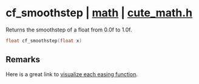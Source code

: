 # cf_smoothstep | [math](https://github.com/RandyGaul/cute_framework/blob/master/docs/math/README.md) | [cute_math.h](https://github.com/RandyGaul/cute_framework/blob/master/include/cute_math.h)

Returns the smoothstep of a float from 0.0f to 1.0f.

```cpp
float cf_smoothstep(float x)
```

## Remarks

Here is a great link to [visualize each easing function](https://easings.net/).

